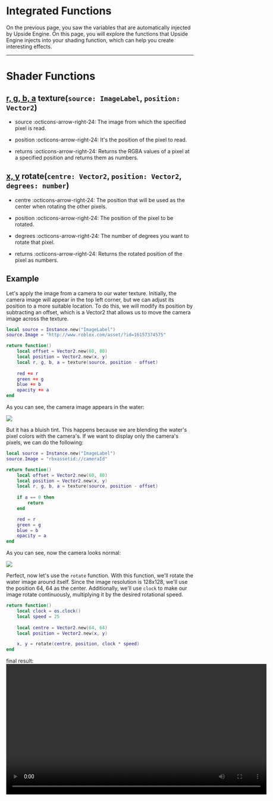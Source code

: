 # Integrated Functions
On the previous page, you saw the variables that are automatically injected by Upside Engine. On this page, you will explore the functions that Upside Engine injects into your shading function, which can help you create interesting effects.

___

# Shader Functions
## [r, g, b, a](https://create.roblox.com/docs/luau/numbers) texture(`source: ImageLabel`, `position: Vector2`)
- source :octicons-arrow-right-24: The image from which the specified pixel is read.

- position :octicons-arrow-right-24: It's the position of the pixel to read.

- returns :octicons-arrow-right-24: Returns the RGBA values of a pixel at a specified position and returns them as numbers.


## [x, y](https://create.roblox.com/docs/luau/numbers) rotate(`centre: Vector2`, `position: Vector2`, `degrees: number`)

- centre :octicons-arrow-right-24: The position that will be used as the center when rotating the other pixels.

- position :octicons-arrow-right-24: The position of the pixel to be rotated.

- degrees :octicons-arrow-right-24: The number of degrees you want to rotate that pixel.

- returns :octicons-arrow-right-24: Returns the rotated position of the pixel as numbers.

## Example
Let's apply the image from a camera to our water texture. Initially, the camera image will appear in the top left corner, but we can adjust its position to a more suitable location. To do this, we will modify its position by subtracting an offset, which is a Vector2 that allows us to move the camera image across the texture.

```lua
local source = Instance.new("ImageLabel")
source.Image = "http://www.roblox.com/asset/?id=16157374575"

return function()
	local offset = Vector2.new(60, 80)
    local position = Vector2.new(x, y)
	local r, g, b, a = texture(source, position - offset)
	
	red += r
	green += g
	blue += b
	opacity += a
end

```

As you can see, the camera image appears in the water:

![](../../assets/texture.png)

But it has a bluish tint. This happens because we are blending the water's pixel colors with the camera's. If we want to display only the camera's pixels, we can do the following:
```lua
local source = Instance.new("ImageLabel")
source.Image = "rbxassetid://cameraId"

return function()
	local offset = Vector2.new(60, 80)
    local position = Vector2.new(x, y)
	local r, g, b, a = texture(source, position - offset)
	
	if a == 0 then
		return
	end	

	red = r
	green = g
	blue = b
	opacity = a
end
```
As you can see, now the camera looks normal:

![](../../assets/normaltexture.png)


Perfect, now let's use the `rotate` function. With this function, we'll rotate the water image around itself. Since the image resolution is 128x128, we'll use the position 64, 64 as the center. Additionally, we'll use `clock` to make our image rotate continuously, multiplying it by the desired rotational speed.

```lua
return function()
	local clock = os.clock()	
    local speed = 25
	
    local centre = Vector2.new(64, 64)
    local position = Vector2.new(x, y)

	x, y = rotate(centre, position, clock * speed)
end
```

final result:
<video width="700" controls>
  <source src="../../assets/rotation.mp4" type="video/mp4">
</video>